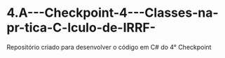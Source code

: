 # 4.A---Checkpoint-4---Classes-na-pr-tica-C-lculo-de-IRRF-
Repositório criado para desenvolver o código em C# do 4° Checkpoint 

